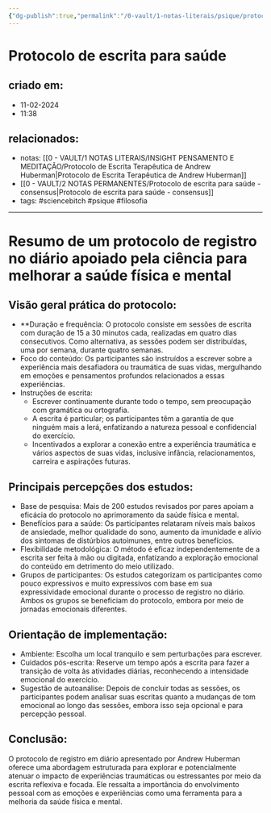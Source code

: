 ```yaml
---
{"dg-publish":true,"permalink":"/0-vault/1-notas-literais/psique/protocolo-de-escrita-para-saude/","tags":["sciencebitch","psique","filosofia"],"dgHomeLink":true,"dgShowLocalGraph":true,"dgShowFileTree":true,"dgEnableSearch":true,"noteIcon":""}
---
```


# Protocolo de escrita para saúde

## criado em: 
- 11-02-2024
- 11:38
## relacionados:
- notas: [[0 - VAULT/1 NOTAS LITERAIS/INSIGHT PENSAMENTO E MEDITAÇÃO/Protocolo de Escrita Terapêutica de Andrew Huberman\|Protocolo de Escrita Terapêutica de Andrew Huberman]]
- [[0 - VAULT/2 NOTAS PERMANENTES/Protocolo de escrita para saúde - consensus\|Protocolo de escrita para saúde - consensus]]
- tags: #sciencebitch #psique #filosofia
---

# Resumo de um protocolo de registro no diário apoiado pela ciência para melhorar a saúde física e mental

## Visão geral prática do protocolo:
- **Duração e frequência: O protocolo consiste em sessões de escrita com duração de 15 a 30 minutos cada, realizadas em quatro dias consecutivos. Como alternativa, as sessões podem ser distribuídas, uma por semana, durante quatro semanas.
- Foco do conteúdo: Os participantes são instruídos a escrever sobre a experiência mais desafiadora ou traumática de suas vidas, mergulhando em emoções e pensamentos profundos relacionados a essas experiências.
- Instruções de escrita:
  - Escrever continuamente durante todo o tempo, sem preocupação com gramática ou ortografia.
  - A escrita é particular; os participantes têm a garantia de que ninguém mais a lerá, enfatizando a natureza pessoal e confidencial do exercício.
  - Incentivados a explorar a conexão entre a experiência traumática e vários aspectos de suas vidas, inclusive infância, relacionamentos, carreira e aspirações futuras.

## Principais percepções dos estudos:
- Base de pesquisa: Mais de 200 estudos revisados por pares apoiam a eficácia do protocolo no aprimoramento da saúde física e mental.
- Benefícios para a saúde: Os participantes relataram níveis mais baixos de ansiedade, melhor qualidade do sono, aumento da imunidade e alívio dos sintomas de distúrbios autoimunes, entre outros benefícios.
- Flexibilidade metodológica: O método é eficaz independentemente de a escrita ser feita à mão ou digitada, enfatizando a exploração emocional do conteúdo em detrimento do meio utilizado.
- Grupos de participantes: Os estudos categorizam os participantes como pouco expressivos e muito expressivos com base em sua expressividade emocional durante o processo de registro no diário. Ambos os grupos se beneficiam do protocolo, embora por meio de jornadas emocionais diferentes.

## Orientação de implementação:
- Ambiente: Escolha um local tranquilo e sem perturbações para escrever.
- Cuidados pós-escrita: Reserve um tempo após a escrita para fazer a transição de volta às atividades diárias, reconhecendo a intensidade emocional do exercício.
- Sugestão de autoanálise: Depois de concluir todas as sessões, os participantes podem analisar suas escritas quanto a mudanças de tom emocional ao longo das sessões, embora isso seja opcional e para percepção pessoal.

## Conclusão:
O protocolo de registro em diário apresentado por Andrew Huberman oferece uma abordagem estruturada para explorar e potencialmente atenuar o impacto de experiências traumáticas ou estressantes por meio da escrita reflexiva e focada. Ele ressalta a importância do envolvimento pessoal com as emoções e experiências como uma ferramenta para a melhoria da saúde física e mental.